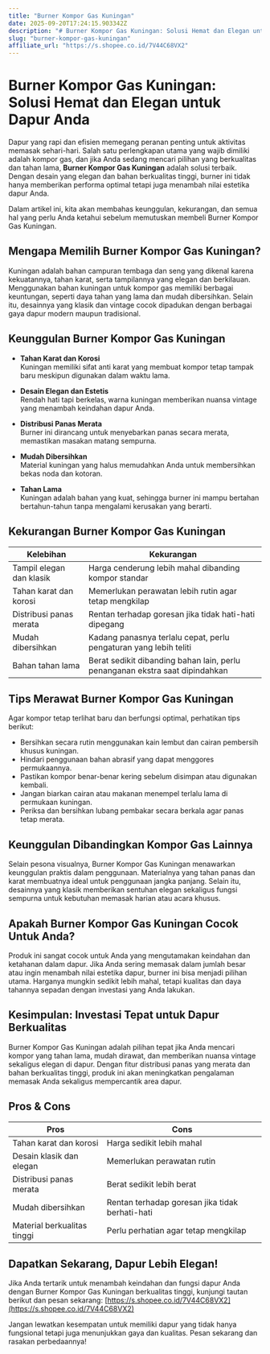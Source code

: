 ```yaml
---
title: "Burner Kompor Gas Kuningan"
date: 2025-09-20T17:24:15.903342Z
description: "# Burner Kompor Gas Kuningan: Solusi Hemat dan Elegan untuk Dapur Anda..."
slug: "burner-kompor-gas-kuningan"
affiliate_url: "https://s.shopee.co.id/7V44C68VX2"
---
```

# Burner Kompor Gas Kuningan: Solusi Hemat dan Elegan untuk Dapur Anda

Dapur yang rapi dan efisien memegang peranan penting untuk aktivitas memasak sehari-hari. Salah satu perlengkapan utama yang wajib dimiliki adalah kompor gas, dan jika Anda sedang mencari pilihan yang berkualitas dan tahan lama, **Burner Kompor Gas Kuningan** adalah solusi terbaik. Dengan desain yang elegan dan bahan berkualitas tinggi, burner ini tidak hanya memberikan performa optimal tetapi juga menambah nilai estetika dapur Anda.

Dalam artikel ini, kita akan membahas keunggulan, kekurangan, dan semua hal yang perlu Anda ketahui sebelum memutuskan membeli Burner Kompor Gas Kuningan.

## Mengapa Memilih Burner Kompor Gas Kuningan?

Kuningan adalah bahan campuran tembaga dan seng yang dikenal karena kekuatannya, tahan karat, serta tampilannya yang elegan dan berkilauan. Menggunakan bahan kuningan untuk kompor gas memiliki berbagai keuntungan, seperti daya tahan yang lama dan mudah dibersihkan. Selain itu, desainnya yang klasik dan vintage cocok dipadukan dengan berbagai gaya dapur modern maupun tradisional.

## Keunggulan Burner Kompor Gas Kuningan

- **Tahan Karat dan Korosi**  
  Kuningan memiliki sifat anti karat yang membuat kompor tetap tampak baru meskipun digunakan dalam waktu lama.

- **Desain Elegan dan Estetis**  
  Rendah hati tapi berkelas, warna kuningan memberikan nuansa vintage yang menambah keindahan dapur Anda.

- **Distribusi Panas Merata**  
  Burner ini dirancang untuk menyebarkan panas secara merata, memastikan masakan matang sempurna.

- **Mudah Dibersihkan**  
  Material kuningan yang halus memudahkan Anda untuk membersihkan bekas noda dan kotoran.

- **Tahan Lama**  
  Kuningan adalah bahan yang kuat, sehingga burner ini mampu bertahan bertahun-tahun tanpa mengalami kerusakan yang berarti.

## Kekurangan Burner Kompor Gas Kuningan

| **Kelebihan** | **Kekurangan** |
|----------------|----------------|
| Tampil elegan dan klasik | Harga cenderung lebih mahal dibanding kompor standar|
| Tahan karat dan korosi | Memerlukan perawatan lebih rutin agar tetap mengkilap |
| Distribusi panas merata | Rentan terhadap goresan jika tidak hati-hati dipegang |
| Mudah dibersihkan | Kadang panasnya terlalu cepat, perlu pengaturan yang lebih teliti |
| Bahan tahan lama | Berat sedikit dibanding bahan lain, perlu penanganan ekstra saat dipindahkan |

## Tips Merawat Burner Kompor Gas Kuningan

Agar kompor tetap terlihat baru dan berfungsi optimal, perhatikan tips berikut:

- Bersihkan secara rutin menggunakan kain lembut dan cairan pembersih khusus kuningan.
- Hindari penggunaan bahan abrasif yang dapat menggores permukaannya.
- Pastikan kompor benar-benar kering sebelum disimpan atau digunakan kembali.
- Jangan biarkan cairan atau makanan menempel terlalu lama di permukaan kuningan.
- Periksa dan bersihkan lubang pembakar secara berkala agar panas tetap merata.

## Keunggulan Dibandingkan Kompor Gas Lainnya

Selain pesona visualnya, Burner Kompor Gas Kuningan menawarkan keunggulan praktis dalam penggunaan. Materialnya yang tahan panas dan karat membuatnya ideal untuk penggunaan jangka panjang. Selain itu, desainnya yang klasik memberikan sentuhan elegan sekaligus fungsi sempurna untuk kebutuhan memasak harian atau acara khusus.

## Apakah Burner Kompor Gas Kuningan Cocok Untuk Anda?

Produk ini sangat cocok untuk Anda yang mengutamakan keindahan dan ketahanan dalam dapur. Jika Anda sering memasak dalam jumlah besar atau ingin menambah nilai estetika dapur, burner ini bisa menjadi pilihan utama. Harganya mungkin sedikit lebih mahal, tetapi kualitas dan daya tahannya sepadan dengan investasi yang Anda lakukan.

## Kesimpulan: Investasi Tepat untuk Dapur Berkualitas

Burner Kompor Gas Kuningan adalah pilihan tepat jika Anda mencari kompor yang tahan lama, mudah dirawat, dan memberikan nuansa vintage sekaligus elegan di dapur. Dengan fitur distribusi panas yang merata dan bahan berkualitas tinggi, produk ini akan meningkatkan pengalaman memasak Anda sekaligus mempercantik area dapur.

## Pros & Cons

| **Pros** | **Cons** |
|------------------------------|-------------------------------|
| Tahan karat dan korosi | Harga sedikit lebih mahal |
| Desain klasik dan elegan | Memerlukan perawatan rutin |
| Distribusi panas merata | Berat sedikit lebih berat |
| Mudah dibersihkan | Rentan terhadap goresan jika tidak berhati-hati |
| Material berkualitas tinggi | Perlu perhatian agar tetap mengkilap |

## Dapatkan Sekarang, Dapur Lebih Elegan!

Jika Anda tertarik untuk menambah keindahan dan fungsi dapur Anda dengan Burner Kompor Gas Kuningan berkualitas tinggi, kunjungi tautan berikut dan pesan sekarang: [https://s.shopee.co.id/7V44C68VX2](https://s.shopee.co.id/7V44C68VX2)

Jangan lewatkan kesempatan untuk memiliki dapur yang tidak hanya fungsional tetapi juga menunjukkan gaya dan kualitas. Pesan sekarang dan rasakan perbedaannya!